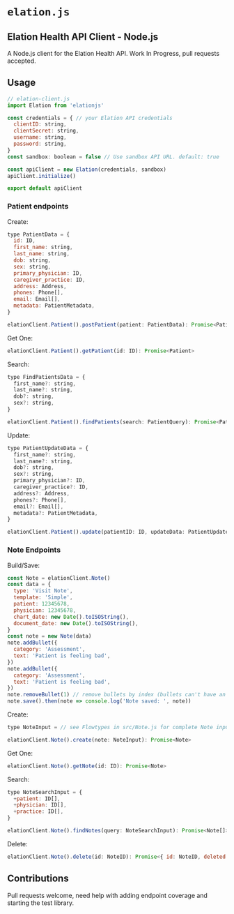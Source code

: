 # `elation.js`

## Elation Health API Client - Node.js

A Node.js client for the Elation Health API. Work In Progress, pull requests accepted.

## Usage

```js
// elation-client.js
import Elation from 'elationjs'

const credentials = { // your Elation API credentials
  clientID: string,
  clientSecret: string,
  username: string,
  password: string,
}
const sandbox: boolean = false // Use sandbox API URL. default: true

const apiClient = new Elation(credentials, sandbox)
apiClient.initialize()

export default apiClient
```

### Patient endpoints

Create:

```js
type PatientData = {
  id: ID,
  first_name: string,
  last_name: string,
  dob: string,
  sex: string,
  primary_physician: ID,
  caregiver_practice: ID,
  address: Address,
  phones: Phone[],
  email: Email[],
  metadata: PatientMetadata,
}

elationClient.Patient().postPatient(patient: PatientData): Promise<Patient>
```

Get One:

```js
elationClient.Patient().getPatient(id: ID): Promise<Patient>
```

Search:

```js
type FindPatientsData = {
  first_name?: string,
  last_name?: string,
  dob?: string,
  sex?: string,
}

elationClient.Patient().findPatients(search: PatientQuery): Promise<Patient[]>
```

Update:

```js
type PatientUpdateData = {
  first_name?: string,
  last_name?: string,
  dob?: string,
  sex?: string,
  primary_physician?: ID,
  caregiver_practice?: ID,
  address?: Address,
  phones?: Phone[],
  email?: Email[],
  metadata?: PatientMetadata,
}

elationClient.Patient().update(patientID: ID, updateData: PatientUpdateData): Promise<Patient[]>
```

### Note Endpoints

Build/Save:

```js
const Note = elationClient.Note()
const data = {
  type: 'Visit Note',
  template: 'Simple',
  patient: 12345678,
  physician: 12345678,
  chart_date: new Date().toISOString(),
  document_date: new Date().toISOString(),
}
const note = new Note(data)
note.addBullet({
  category: 'Assessment',
  text: 'Patient is feeling bad',
})
note.addBullet({
  category: 'Assessment',
  text: 'Patient is feeling bad',
})
note.removeBullet(1) // remove bullets by index (bullets can't have an ID field)
note.save().then(note => console.log('Note saved: ', note))
```

Create:

```js
type NoteInput = // see Flowtypes in src/Note.js for complete Note input type

elationClient.Note().create(note: NoteInput): Promise<Note>
```

Get One:

```js
elationClient.Note().getNote(id: ID): Promise<Note>
```

Search:

```js
type NoteSearchInput = {
  +patient: ID[],
  +physician: ID[],
  +practice: ID[],
}

elationClient.Note().findNotes(query: NoteSearchInput): Promise<Note[]>
```

Delete:

```js
elationClient.Note().delete(id: NoteID): Promise<{ id: NoteID, deleted: true }>
```

## Contributions

Pull requests welcome, need help with adding endpoint coverage and starting the test library.
